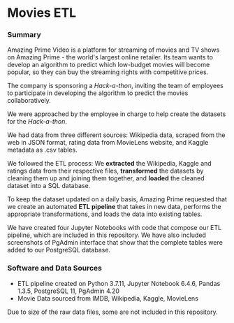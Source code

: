# Movies ETL

### Summary

Amazing Prime Video is a platform for streaming of movies and TV shows on Amazing Prime - the world's largest online retailer. Its team wants to develop an algorithm to predict which low-budget movies will become popular, so they can buy the streaming rights with competitive prices.

The company is sponsoring a *Hack-a-thon*, inviting the team of employees to participate in developing the algorithm to predict the movies collaboratively.

We were approached by the employee in charge to help create the datasets for the *Hack-a-thon*.

We had data from three different sources: Wikipedia data, scraped from the web in JSON format, rating data from MovieLens website, and Kaggle metadata as .csv tables.

We  followed the ETL process: We **extracted** the Wikipedia, Kaggle and ratings data from their respective files, **transformed** the datasets by cleaning them up and joining them together, and **loaded** the cleaned dataset into a SQL database.

To keep the dataset updated on a daily basis, Amazing Prime requested that we create an automated **ETL** **pipeline** that takes in new data, performs the appropriate transformations, and loads the data into existing tables. 

We have created four Jupyter Notebooks with code that compose our ETL pipeline, which are included in this repository. We have also included screenshots of PgAdmin interface that show that the complete tables were added to our PostgreSQL database.

### Software and Data Sources

- ETL pipeline created on Python 3.7.11, Jupyter Notebook 6.4.6, Pandas  1.3.5, PostgreSQL 11, PgAdmin 4.20
- Movie Data sourced from IMDB, Wikipedia, Kaggle, MovieLens 

Due to size of the raw data files, some are not included in this repository.
